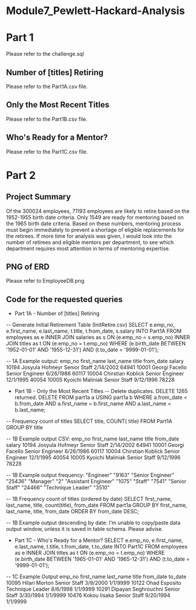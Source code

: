 # Module7_Pewlett-Hackard-Analysis

# Part 1
Please refer to the challenge.sql
## Number of [titles] Retiring
Please refer to the Part1A.csv file.
## Only the Most Recent Titles
Please refer to the Part1B.csv file.
## Who's Ready for a Mentor?
Please refer to the Part1C.csv file.

# Part 2
## Project Summary
Of the 300024 employees, 71193 employees are likely to retire based on the 1952-1955 birth date criteria. Only 1549 are ready for mentoring based on the 1965 birth date criteria. Based on these numbers, mentoring process must begin immediately to prevent a shortage of eligible replacements for the retirees.
If more time for analysis was given, I would look into the number of retirees and eligible mentors per department, to see which department requires most attention in terms of mentoring expertise.

## PNG of ERD
Please refer to EmployeeDB.png

## Code for the requested queries
- Part 1A - Number of [titles] Retiring

-- Generate Initial Retirement Table (InitRetire.csv)
SELECT e.emp_no,
	e.first_name,
	e.last_name,
	t.title,
	t.from_date,
	s.salary
	INTO Part1A
FROM employees as e
INNER JOIN salaries as s
ON (e.emp_no = s.emp_no)
INNER JOIN titles as t
ON (e.emp_no = t.emp_no)
WHERE (e.birth_date BETWEEN '1952-01-01' AND '1955-12-31') AND (t.to_date = '9999-01-01');

-- 1A Example output: 
emp_no	first_name	last_name	title	from_date	salary
10194	Josyula	Hofmeyr	Senior Staff	2/14/2002	64941
10001	Georgi	Facello	Senior Engineer	6/26/1986	60117
10004	Chirstian	Koblick	Senior Engineer	12/1/1995	40054
10005	Kyoichi	Maliniak	Senior Staff	9/12/1996	78228

- Part 1B - Only the Most Recent Titles
-- Delete duplicates. DELETE 1265 returned.
DELETE
FROM
	part1a a
		USING part1a b
WHERE
	a.from_date < b.from_date
	AND a.first_name = b.first_name
	AND a.last_name = b.last_name;

-- Frequency count of titles
SELECT
    title,
    COUNT( title)
FROM
    Part1A
GROUP BY
    title

-- 1B Example output CSV:
emp_no	first_name	last_name	title	from_date	salary
10194	Josyula	Hofmeyr	Senior Staff	2/14/2002	64941
10001	Georgi	Facello	Senior Engineer	6/26/1986	60117
10004	Chirstian	Koblick	Senior Engineer	12/1/1995	40054
10005	Kyoichi	Maliniak	Senior Staff	9/12/1996	78228

-- 1B Example output frequency:
"Engineer"	"9163"
"Senior Engineer"	"25436"
"Manager"	"2"
"Assistant Engineer"	"1075"
"Staff"	"7541"
"Senior Staff"	"24466"
"Technique Leader"	"3510"

-- 1B Frequency count of titles (ordered by date)
SELECT
    first_name, last_name, title, count(title), from_date
FROM
    part1a
GROUP BY
    first_name, last_name, title, from_date
ORDER BY 
    from_date DESC;

-- 1B Example output descending by date:
I'm unable to copy/paste data output window, unless it is saved in table schema. Please advise.

- Part 1C - Who's Ready for a Mentor?
SELECT e.emp_no,
	e.first_name,
	e.last_name,
	t.title,
	t.from_date,
	t.to_date
	INTO Part1C
FROM employees as e
INNER JOIN titles as t
ON (e.emp_no = t.emp_no)
WHERE (e.birth_date BETWEEN '1965-01-01' AND '1965-12-31') AND (t.to_date = '9999-01-01');

-- 1C Example Output
emp_no	first_name	last_name	title	from_date	to_date
10095	Hilari	Morton	Senior Staff	3/9/2000	1/1/9999
10122	Ohad	Esposito	Technique Leader	8/6/1998	1/1/9999
10291	Dipayan	Seghrouchni	Senior Staff	3/30/1994	1/1/9999
10476	Kokou	Iisaka	Senior Staff	9/20/1994	1/1/9999
 
